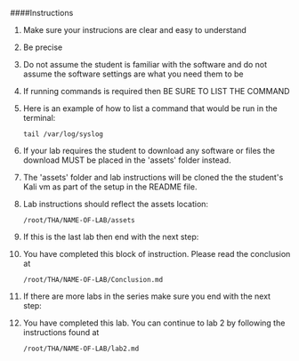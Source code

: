 ####Instructions
1. Make sure your instrucions are clear and easy to understand

2. Be precise

3. Do not assume the student is familiar with the software and do not assume the software settings are what you need them to be

4. If running commands is required then BE SURE TO LIST THE COMMAND

5. Here is an example of how to list a command that would be run in the terminal:

    ```
    tail /var/log/syslog
    ```

6. If your lab requires the student to download any software or files the download MUST be placed in the 'assets' folder instead.

7. The 'assets' folder and lab instructions will be cloned the the student's Kali vm as part of the setup in the README file.

8. Lab instructions should reflect the assets location: 
    ```
    /root/THA/NAME-OF-LAB/assets
    ```
    
9. If this is the last lab then end with the next step:

10. You have completed this block of instruction. Please read the conclusion at
    ```
    /root/THA/NAME-OF-LAB/Conclusion.md
    ```
11. If there are more labs in the series make sure you end with the next step:

12. You have completed this lab. You can continue to lab 2 by following the instructions found at 
    ```
    /root/THA/NAME-OF-LAB/lab2.md
    ```